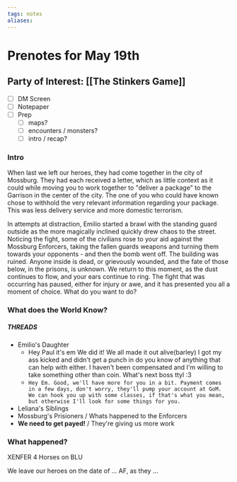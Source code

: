 ```yaml
---
tags: notes
aliases:
---
```


# Prenotes for May 19th
## Party of Interest: [[The Stinkers Game]]
- [ ] DM Screen
- [ ] Notepaper
- [ ] Prep
	- [ ] maps?
	- [ ] encounters / monsters?
	- [ ] intro / recap?

### Intro

When last we left our heroes, they had come together in the city of Mossburg. They had each received a letter, which as little context as it could while moving you to work together to "deliver a package" to the Garrison in the center of the city. The one of you who could have known chose to withhold the very relevant information regarding your package. This was less delivery service and more domestic terrorism.

In attempts at distraction, Emilio started a brawl with the standing guard outside as the more magically inclined quickly drew chaos to the street. Noticing the fight, some of the civilians rose to your aid against the Mossburg Enforcers, taking the fallen guards weapons and turning them towards your opponents - and then the bomb went off. The building was ruined. Anyone inside is dead, or grievously wounded, and the fate of those below, in the prisons, is unknown. We return to this moment, as the dust continues to flow, and your ears continue to ring. The fight that was occurring has paused, either for injury or awe, and it has presented you all a moment of choice. What do you want to do? 

### What does the World Know?
##### THREADS
- Emilio's Daughter
	- Hey Paul it's em We did it! We all made it out alive(barley) I got my ass kicked and didn't get a punch in do you know of anything that can help with either. I haven't been compensated and I'm willing to take something other than coin. What's next boss ttyl :3
	- `Hey Em. Good, we'll have more for you in a bit. Payment comes in a few days, don't worry, they'll pump your account at GoM. We can hook you up with some classes, if that's what you mean, but otherwise I'll look for some things for you.`
- Leliana's Siblings
- Mossburg's Prisioners / Whats happened to the Enforcers
- **We need to get payed!** / They're giving us more work

### What happened?

XENFER 4 Horses on BLU


We leave our heroes on the date of ... AF, as they ...